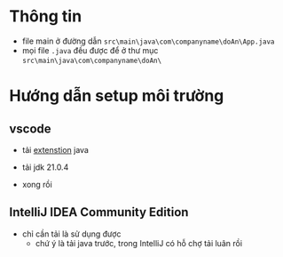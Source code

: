 
# Thông tin

- file main ở đường dẫn `src\main\java\com\companyname\doAn\App.java`
- mọi file `.java` đều được để ở thư mục `src\main\java\com\companyname\doAn\`

# Hướng dẫn setup môi trường

## vscode

- tải [extenstion](vscode:extension/vscjava.vscode-java-pack) java
- tải jdk 21.0.4

- xong rồi

## IntelliJ IDEA Community Edition 

- chỉ cần tải là sử dụng được 
  - chứ ý là tải java trước, trong IntelliJ có hỗ chợ tải luân rồi



